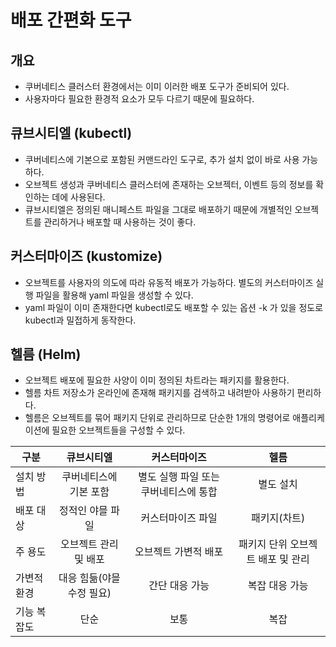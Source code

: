 # 배포 간편화 도구

## 개요
- 쿠버네티스 클러스터 환경에서는 이미 이러한 배포 도구가 준비되어 있다.
- 사용자마다 필요한 환경적 요소가 모두 다르기 때문에 필요하다.

## 큐브시티엘 (kubectl)
- 쿠버네티스에 기본으로 포함된 커맨드라인 도구로, 추가 설치 없이 바로 사용 가능하다.
- 오브젝트 생성과 쿠버네티스 클러스터에 존재하는 오브젝터, 이벤트 등의 정보를 확인하는 데에 사용된다.
- 큐브시티엘은 정의된 매니페스트 파일을 그대로 배포하기 때문에 개별적인 오브젝트를 관리하거나 배포할 때 사용하는 것이 좋다.

## 커스터마이즈 (kustomize)
- 오브젝트를 사용자의 의도에 따라 유동적 배포가 가능하다. 별도의 커스터마이즈 실행 파일을 활용해 yaml 파일을 생성할 수 있다.
- yaml 파일이 이미 존재한다면 kubectl로도 배포할 수 있는 옵션 -k 가 있을 정도로 kubectl과 밀접하게 동작한다.

## 헬름 (Helm)
- 오브젝트 배포에 필요한 사양이 이미 정의된 차트라는 패키지를 활용한다.
- 헬름 차트 저장소가 온라인에 존재해 패키지를 검색하고 내려받아 사용하기 편리하다.
- 헬름은 오브젝트를 묶어 패키지 단위로 관리하므로 단순한 1개의 명령어로 애플리케이션에 필요한 오브젝트들을 구성할 수 있다.

|구분|큐브시티엘|커스터마이즈|헬름|
|---|:-------:|:-------:|:-------:|
|설치 방법|쿠버네티스에 기본 포함|별도 실행 파일 또는 쿠버네티스에 통합|별도 설치|
|배포 대상|정적인 야믈 파일|커스터마이즈 파일|패키지(차트)|
|주 용도|오브젝트 관리 및 배포|오브젝트 가변적 배포|패키지 단위 오브젝트 배포 및 관리|
|가변적 환경|대응 힘듦(야믈 수정 필요)|간단 대응 가능|복잡 대응 가능|
|기능 복잡도|단순|보통|복잡|
